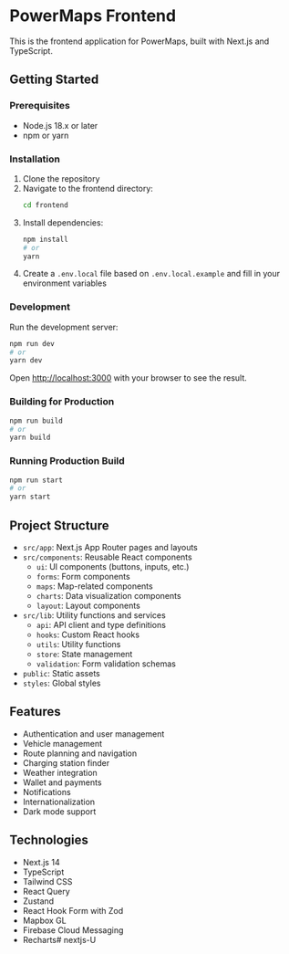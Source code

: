 # PowerMaps Frontend

This is the frontend application for PowerMaps, built with Next.js and TypeScript.

## Getting Started

### Prerequisites

- Node.js 18.x or later
- npm or yarn

### Installation

1. Clone the repository
2. Navigate to the frontend directory:
   ```bash
   cd frontend
   ```
3. Install dependencies:
   ```bash
   npm install
   # or
   yarn
   ```
4. Create a `.env.local` file based on `.env.local.example` and fill in your environment variables

### Development

Run the development server:

```bash
npm run dev
# or
yarn dev
```

Open [http://localhost:3000](http://localhost:3000) with your browser to see the result.

### Building for Production

```bash
npm run build
# or
yarn build
```

### Running Production Build

```bash
npm run start
# or
yarn start
```

## Project Structure

- `src/app`: Next.js App Router pages and layouts
- `src/components`: Reusable React components
  - `ui`: UI components (buttons, inputs, etc.)
  - `forms`: Form components
  - `maps`: Map-related components
  - `charts`: Data visualization components
  - `layout`: Layout components
- `src/lib`: Utility functions and services
  - `api`: API client and type definitions
  - `hooks`: Custom React hooks
  - `utils`: Utility functions
  - `store`: State management
  - `validation`: Form validation schemas
- `public`: Static assets
- `styles`: Global styles

## Features

- Authentication and user management
- Vehicle management
- Route planning and navigation
- Charging station finder
- Weather integration
- Wallet and payments
- Notifications
- Internationalization
- Dark mode support

## Technologies

- Next.js 14
- TypeScript
- Tailwind CSS
- React Query
- Zustand
- React Hook Form with Zod
- Mapbox GL
- Firebase Cloud Messaging
- Recharts# nextjs-U
